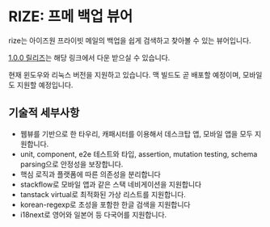 # RIZE: 프메 백업 뷰어 

rize는 아이즈원 프라이빗 메일의 백업을 쉽게 검색하고 찾아볼 수 있는 뷰어입니다.

[1.0.0 릴리즈](https://github.com/twinstae/rize/releases/tag/desktop-1.0.0)는 해당 링크에서 다운 받으실 수 있습니다.

현재 윈도우와 리눅스 버전을 지원하고 있습니다. 맥 빌드도 곧 배포할 예정이며, 모바일도 지원할 예정입니다.

## 기술적 세부사항

- 웹뷰를 기반으로 한 타우리, 캐패시터를 이용해서 데스크탑 앱, 모바일 앱을 모두 지원합니다.
- unit, component, e2e 테스트와 타입, assertion, mutation testing, schema parsing으로 안정성을 보장합니다.
- 핵심 로직과 플랫폼에 따른 의존성을 분리합니다
- stackflow로 모바일 앱과 같은 스택 네비게이션을 지원합니다
- tanstack virtual로 최적화된 가상 리스트를 지원합니다.
- korean-regexp로 초성을 포함한 한글 검색을 지원합니다
- i18next로 영어와 일본어 등 다국어를 지원합니다.
